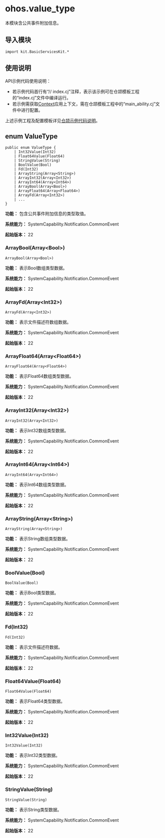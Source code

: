 # ohos.value_type

本模块含公共事件附加信息。

## 导入模块

```cangjie
import kit.BasicServicesKit.*
```

## 使用说明

API示例代码使用说明：

- 若示例代码首行有“// index.cj”注释，表示该示例可在仓颉模板工程的“index.cj”文件中编译运行。
- 若示例需获取[Context](../AbilityKit/cj-apis-app-ability-ui_ability.md#class-context)应用上下文，需在仓颉模板工程中的“main_ability.cj”文件中进行配置。

上述示例工程及配置模板详见[仓颉示例代码说明](../../cj-development-intro.md#仓颉示例代码说明)。

## enum ValueType

```cangjie
public enum ValueType {
    | Int32Value(Int32)
    | Float64Value(Float64)
    | StringValue(String)
    | BoolValue(Bool)
    | Fd(Int32)
    | ArrayString(Array<String>)
    | ArrayInt32(Array<Int32>)
    | ArrayInt64(Array<Int64>)
    | ArrayBool(Array<Bool>)
    | ArrayFloat64(Array<Float64>)
    | ArrayFd(Array<Int32>)
    | ...
}
```

**功能：** 包含公共事件附加信息的类型取值。

**系统能力：** SystemCapability.Notification.CommonEvent

**起始版本：** 22

### ArrayBool(Array\<Bool>)

```cangjie
ArrayBool(Array<Bool>)
```

**功能：** 表示Bool数组类型数据。

**系统能力：** SystemCapability.Notification.CommonEvent

**起始版本：** 22

### ArrayFd(Array\<Int32>)

```cangjie
ArrayFd(Array<Int32>)
```

**功能：** 表示文件描述符数组数据。

**系统能力：** SystemCapability.Notification.CommonEvent

**起始版本：** 22

### ArrayFloat64(Array\<Float64>)

```cangjie
ArrayFloat64(Array<Float64>)
```

**功能：** 表示Float64数组类型数据。

**系统能力：** SystemCapability.Notification.CommonEvent

**起始版本：** 22

### ArrayInt32(Array\<Int32>)

```cangjie
ArrayInt32(Array<Int32>)
```

**功能：** 表示Int32数组类型数据。

**系统能力：** SystemCapability.Notification.CommonEvent

**起始版本：** 22

### ArrayInt64(Array\<Int64>)

```cangjie
ArrayInt64(Array<Int64>)
```

**功能：** 表示Int64数组类型数据。

**系统能力：** SystemCapability.Notification.CommonEvent

**起始版本：** 22

### ArrayString(Array\<String>)

```cangjie
ArrayString(Array<String>)
```

**功能：** 表示String数组类型数据。

**系统能力：** SystemCapability.Notification.CommonEvent

**起始版本：** 22

### BoolValue(Bool)

```cangjie
BoolValue(Bool)
```

**功能：** 表示Bool类型数据。

**系统能力：** SystemCapability.Notification.CommonEvent

**起始版本：** 22

### Fd(Int32)

```cangjie
Fd(Int32)
```

**功能：** 表示文件描述符数据。

**系统能力：** SystemCapability.Notification.CommonEvent

**起始版本：** 22

### Float64Value(Float64)

```cangjie
Float64Value(Float64)
```

**功能：** 表示Float64类型数据。

**系统能力：** SystemCapability.Notification.CommonEvent

**起始版本：** 22

### Int32Value(Int32)

```cangjie
Int32Value(Int32)
```

**功能：** 表示Int32类型数据。

**系统能力：** SystemCapability.Notification.CommonEvent

**起始版本：** 22

### StringValue(String)

```cangjie
StringValue(String)
```

**功能：** 表示String类型数据。

**系统能力：** SystemCapability.Notification.CommonEvent

**起始版本：** 22
